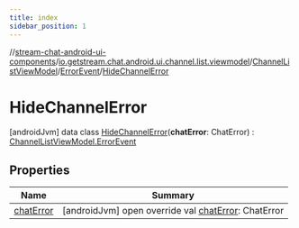 ```yaml
---
title: index
sidebar_position: 1
---
```

//[stream-chat-android-ui-components](../../../../../index.md)/[io.getstream.chat.android.ui.channel.list.viewmodel](../../../index.md)/[ChannelListViewModel](../../index.md)/[ErrorEvent](../index.md)/[HideChannelError](index.md)



# HideChannelError  
 [androidJvm] data class [HideChannelError](index.md)(**chatError**: ChatError) : [ChannelListViewModel.ErrorEvent](../index.md)   


## Properties  
  
|  Name |  Summary | 
|---|---|
| <a name="io.getstream.chat.android.ui.channel.list.viewmodel/ChannelListViewModel.ErrorEvent.HideChannelError/chatError/#/PointingToDeclaration/"></a>[chatError](chatError.md)| <a name="io.getstream.chat.android.ui.channel.list.viewmodel/ChannelListViewModel.ErrorEvent.HideChannelError/chatError/#/PointingToDeclaration/"></a> [androidJvm] open override val [chatError](chatError.md): ChatError   <br/>|

